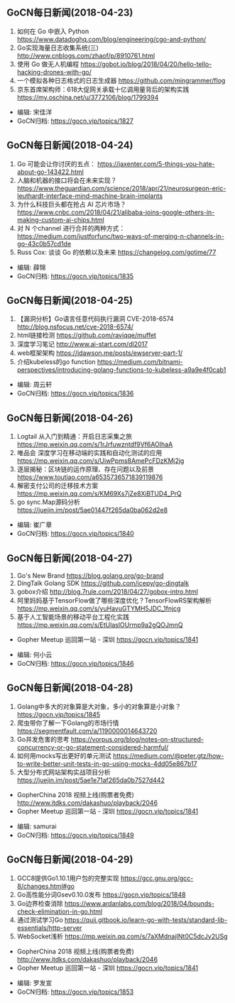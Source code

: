 ## GoCN每日新闻(2018-04-23)

1. 如何在 Go 中嵌入 Python https://www.datadoghq.com/blog/engineering/cgo-and-python/
2. Go实现海量日志收集系统(三) http://www.cnblogs.com/zhaof/p/8910761.html
3. 使用 Go 做无人机编程 https://gobot.io/blog/2018/04/20/hello-tello-hacking-drones-with-go/
4. 一个模拟各种日志格式的日志生成器 https://github.com/mingrammer/flog
5. 京东首席架构师：618大促网关承载十亿调用量背后的架构实践 https://my.oschina.net/u/3772106/blog/1799394

- 编辑: 宋佳洋  
- GoCN归档: https://gocn.vip/topics/1827

## GoCN每日新闻(2018-04-24)

1. Go 可能会让你讨厌的五点： https://jaxenter.com/5-things-you-hate-about-go-143422.html
2. 人脑和机器的接口将会在未来实现？https://www.theguardian.com/science/2018/apr/21/neurosurgeon-eric-leuthardt-interface-mind-machine-brain-implants
3. 为什么科技巨头都在抢占 AI 芯片市场？ https://www.cnbc.com/2018/04/21/alibaba-joins-google-others-in-making-custom-ai-chips.html
4. 对 N 个channel 进行合并的两种方式： https://medium.com/justforfunc/two-ways-of-merging-n-channels-in-go-43c0b57cd1de
5. Russ Cox: 谈谈 Go 的依赖以及未来  https://changelog.com/gotime/77

- 编辑: 薛锦
- GoCN归档: https://gocn.vip/topics/1835

## GoCN每日新闻(2018-04-25)

1. 【漏洞分析】Go语言任意代码执行漏洞 CVE-2018-6574
 http://blog.nsfocus.net/cve-2018-6574/
2. html链接检测 https://github.com/raviqqe/muffet
3. 深度学习笔记 http://www.ai-start.com/dl2017
4. web框架架构 https://idawson.me/posts/ewserver-part-1/
5. 介绍kubeless的go function https://medium.com/bitnami-perspectives/introducing-golang-functions-to-kubeless-a9a9e4f0cab1

- 编辑: 周云轩
- GoCN归档: https://gocn.vip/topics/1836


## GoCN每日新闻(2018-04-26)

1. Logtail 从入门到精通：开启日志采集之旅 https://mp.weixin.qq.com/s/1rJrfuwzntdf9Vf6AOIhaA
2. 唯品会 深度学习在移动端的实践和自动化测试的应用 https://mp.weixin.qq.com/s/UiwPpms8AmePcFDzKMj2jg
3. 逐层揭秘：区块链的运作原理、存在问题以及前景 https://www.toutiao.com/a6535736571839119876
4. 解密支付公司的迁移技术方案 https://mp.weixin.qq.com/s/KM69Xs7jZe8XiBTUD4_PrQ
5. go sync.Map源码分析 https://juejin.im/post/5ae01447f265da0ba062d2e8

- 编辑: 崔广章
- GoCN归档: https://gocn.vip/topics/1840



## GoCN每日新闻(2018-04-27)

1. Go's New Brand https://blog.golang.org/go-brand
2. DingTalk Golang SDK https://github.com/icepy/go-dingtalk
3. gobox介绍 http://blog.7rule.com/2018/04/27/gobox-intro.html
4. 阿里妈妈基于TensorFlow做了哪些深度优化？TensorFlowRS架构解析 https://mp.weixin.qq.com/s/yuHavuGTYMH5JDC_1fnjcg 
5. 基于人工智能场景的移动平台工程化实践 https://mp.weixin.qq.com/s/EtUlaslOUrmp9a2gQOJmnQ

* Gopher Meetup 巡回第一站 - 深圳 https://gocn.vip/topics/1841

- 编辑: 何小云
- GoCN归档: https://gocn.vip/topics/1846

## GoCN每日新闻(2018-04-28)

1. Golang中多大的对象算是大对象，多小的对象算是小对象？ https://gocn.vip/topics/1845
2. 爬虫带你了解一下Golang的市场行情 https://segmentfault.com/a/1190000014643720
3. Go并发危害的思考 https://vorpus.org/blog/notes-on-structured-concurrency-or-go-statement-considered-harmful/
4. 如何用mocks写出更好的单元测试 https://medium.com/@peter.gtz/how-to-write-better-unit-tests-in-go-using-mocks-4dd05e867b17
5. 大型分布式网站架构实战项目分析 https://juejin.im/post/5ae1e71af265da0b7527d442

* GopherChina 2018 视频上线(购票者免费) http://www.itdks.com/dakashuo/playback/2046
* Gopher Meetup 巡回第一站 - 深圳 https://gocn.vip/topics/1841
- 编辑: samurai
- GoCN归档: https://gocn.vip/topics/1849

## GoCN每日新闻(2018-04-29)

1. GCC8提供Go1.10.1用户包的完整实现 https://gcc.gnu.org/gcc-8/changes.html#go
2. Go高性能分词Gsev0.10.0发布 https://gocn.vip/topics/1848
3. Go边界检查消除 https://www.ardanlabs.com/blog/2018/04/bounds-check-elimination-in-go.html
4. 通过测试学习Go https://quii.gitbook.io/learn-go-with-tests/standard-lib-essentials/http-server
5. WebSocket浅析 https://mp.weixin.qq.com/s/7aXMdnajINt0C5dcJy2USg

* GopherChina 2018 视频上线(购票者免费) http://www.itdks.com/dakashuo/playback/2046
* Gopher Meetup 巡回第一站 - 深圳 https://gocn.vip/topics/1841
- 编辑: 罗发宣
- GoCN归档: https://gocn.vip/topics/1853
